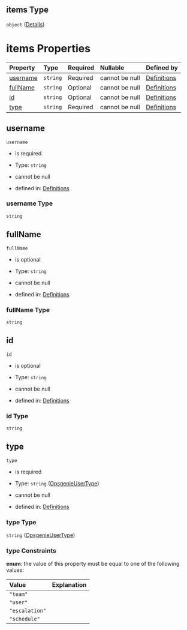 ## items Type

`object` ([Details](definitions-definitions-opsgenieuser.md))

# items Properties

| Property              | Type     | Required | Nullable       | Defined by                                                                                                                           |
| :-------------------- | :------- | :------- | :------------- | :----------------------------------------------------------------------------------------------------------------------------------- |
| [username](#username) | `string` | Required | cannot be null | [Definitions](definitions-definitions-opsgenieuser-properties-username.md "#/definitions/opsgenieUser/properties/username") |
| [fullName](#fullname) | `string` | Optional | cannot be null | [Definitions](definitions-definitions-opsgenieuser-properties-fullname.md "#/definitions/opsgenieUser/properties/fullName") |
| [id](#id)             | `string` | Optional | cannot be null | [Definitions](definitions-definitions-opsgenieuser-properties-id.md "#/definitions/opsgenieUser/properties/id")             |
| [type](#type)         | `string` | Required | cannot be null | [Definitions](definitions-definitions-opsgenieusertype.md "#/definitions/opsgenieUser/properties/type")                     |

## username



`username`

*   is required

*   Type: `string`

*   cannot be null

*   defined in: [Definitions](definitions-definitions-opsgenieuser-properties-username.md "#/definitions/opsgenieUser/properties/username")

### username Type

`string`

## fullName



`fullName`

*   is optional

*   Type: `string`

*   cannot be null

*   defined in: [Definitions](definitions-definitions-opsgenieuser-properties-fullname.md "#/definitions/opsgenieUser/properties/fullName")

### fullName Type

`string`

## id



`id`

*   is optional

*   Type: `string`

*   cannot be null

*   defined in: [Definitions](definitions-definitions-opsgenieuser-properties-id.md "#/definitions/opsgenieUser/properties/id")

### id Type

`string`

## type



`type`

*   is required

*   Type: `string` ([OpsgenieUserType](definitions-definitions-opsgenieusertype.md))

*   cannot be null

*   defined in: [Definitions](definitions-definitions-opsgenieusertype.md "#/definitions/opsgenieUser/properties/type")

### type Type

`string` ([OpsgenieUserType](definitions-definitions-opsgenieusertype.md))

### type Constraints

**enum**: the value of this property must be equal to one of the following values:

| Value          | Explanation |
| :------------- | :---------- |
| `"team"`       |             |
| `"user"`       |             |
| `"escalation"` |             |
| `"schedule"`   |             |
